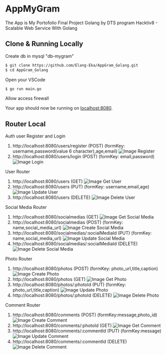 
# AppMyGram

The App is My Portofolio Final Project Golang by DTS program Hacktiv8 - Scalable Web Service With Golang

## Clone & Running Locally

Create db in mysql "db-mygram"
```sh
$ git clone https://github.com/Elang-Eka/AppGram_Golang.git
$ cd AppGram_Golang
```
Open your VSCode
```sh
$ go run main.go
```
Allow access firewall

Your app should now be running on [localhost:8080](http://localhost:8080/).

## Router Local

Auth user Register and Login
1. http://localhost:8080/users/register 	(POST) 	(formKey: username,password(value 6 character),age,email)
![Image Register](https://github.com/Elang-Eka/Image-MyGram/blob/master/Auth/Register.jpg)
2. http://localhost:8080/users/login 	(POST)	(formKey: email,password)
![Image Login](https://github.com/Elang-Eka/Image-MyGram/blob/master/Auth/Login.jpg)


User Router
1. http://localhost:8080/users 	(GET)
![Image Get User](https://github.com/Elang-Eka/Image-MyGram/blob/master/User/Get_User.jpg)
2. http://localhost:8080/users 	(PUT) 	(formKey: username,email,age)
![Image Update User](https://github.com/Elang-Eka/Image-MyGram/blob/master/User/Update_User.jpg)
3. http://localhost:8080/users 	(DELETE)
![Image Delete User](https://github.com/Elang-Eka/Image-MyGram/blob/master/User/Delete_User.jpg)

Social Media Router
1. http://localhost:8080/socialmedias 			(GET)
![Image Get Social Media](https://github.com/Elang-Eka/Image-MyGram/blob/master/Social_Media/Get_Social_Media.jpg)
2. http://localhost:8080/socialmedias 			(POST) 	(formKey: name,social_media_url)
![Image Create Social Media](https://github.com/Elang-Eka/Image-MyGram/blob/master/Social_Media/Create_Social_Media.jpg)
3. http://localhost:8080/socialmedias/:socialMediaId 	(PUT) 	(formKey: name,social_media_url)
![Image Update Social Media](https://github.com/Elang-Eka/Image-MyGram/blob/master/Social_Media/Update_Social_Media.jpg)
4. http://localhost:8080/socialmedias/:socialMediaId 	(DELETE)
![Image Delete Social Media](https://github.com/Elang-Eka/Image-MyGram/blob/master/Social_Media/Delete_Social_Media.jpg)

Photo Router
1. http://localhost:8080/photos 		(POST) 	(formKey: photo_url,title,caption)
![Image Create Photo](https://github.com/Elang-Eka/Image-MyGram/blob/master/Photo/Create_photo.jpg)
2. http://localhost:8080/photos 		(GET)
![Image Get Photo](https://github.com/Elang-Eka/Image-MyGram/blob/master/Photo/Get_photo.jpg)
3. http://localhost:8080/photos/:photoId 	(PUT) 	(formKey: photo_url,title,caption)
![Image Update Photo](https://github.com/Elang-Eka/Image-MyGram/blob/master/Photo/Update_photo.jpg)
4. http://localhost:8080/photos/:photoId 	(DELETE)
![Image Delete Photo](https://github.com/Elang-Eka/Image-MyGram/blob/master/Photo/Delete_photo.jpg)

Comment Router
1. http://localhost:8080/comments 			(POST) 	(formKey:message,photo_id)
![Image Create Comment](https://github.com/Elang-Eka/Image-MyGram/blob/master/Comment/Create_Comment.jpg)
2. http://localhost:8080/comments/:photoId 	(GET)
![Image Get Comment](https://github.com/Elang-Eka/Image-MyGram/blob/master/Comment/Get_Comment.jpg)
3. http://localhost:8080/comments/:commentId 	(PUT) 	(formKey:message)
![Image Update Comment](https://github.com/Elang-Eka/Image-MyGram/blob/master/Comment/Update_Comment.jpg)
4. http://localhost:8080/comments/:commentId 	(DELETE)
![Image Delete Comment](https://github.com/Elang-Eka/Image-MyGram/blob/master/Comment/Delete_Comment.jpg)
